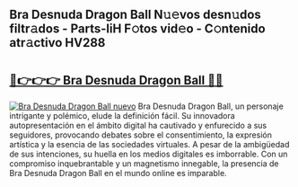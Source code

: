 ## Bra Desnuda Dragon Ball N𝚞𝚎vos desn𝚞dos filtr𝚊dos - Parts-liH F𝚘tos vid𝚎o - C𝚘ntenido atr𝚊ctivo HV288

# <h2><a href="http://mb0nqr8.tromn.icu/?c=Bra+Desnuda+Dragon+Ball">🔗👉👉👉 Bra Desnuda Dragon Ball 🔗🔗</a></h2>

[![Bra Desnuda Dragon Ball nuevo](https://i.imgur.com/pEAQMta.gif)](http://mb0nqr8.tromn.icu/?c=Bra+Desnuda+Dragon+Ball)
Bra Desnuda Dragon Ball, un personaje intrigante y polémico, elude la definición fácil. Su innovadora autopresentación en el ámbito digital ha cautivado y enfurecido a sus seguidores, provocando debates sobre el consentimiento, la expresión artística y la esencia de las sociedades virtuales. A pesar de la ambigüedad de sus intenciones, su huella en los medios digitales es imborrable. Con un compromiso inquebrantable y un magnetismo innegable, la presencia de Bra Desnuda Dragon Ball en el mundo online es imparable.
